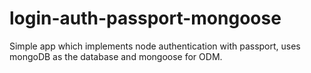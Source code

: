 # login-auth-passport-mongoose

Simple app which implements node authentication with passport, uses mongoDB as the database and mongoose for ODM.